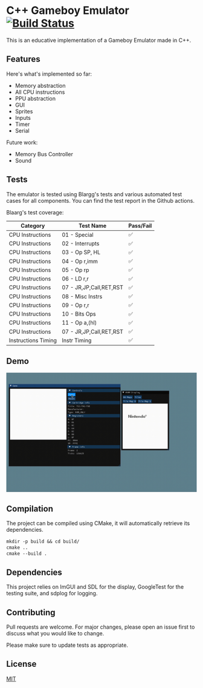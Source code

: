 # C++ Gameboy Emulator [![Build Status](https://github.com/arthurgiroux/gbemulator/actions/workflows/ci.yml/badge.svg)](https://github.com/arthurgiroux/gbemulator/actions/workflows/ci.yml/badge.svg)

This is an educative implementation of a Gameboy Emulator made in C++.

## Features

Here's what's implemented so far:

* Memory abstraction
* All CPU instructions
* PPU abstraction
* GUI
* Sprites
* Inputs
* Timer
* Serial

Future work:

* Memory Bus Controller
* Sound

## Tests

The emulator is tested using Blargg's tests and various automated test cases for all components.
You can find the test report in the Github actions.

Blaarg's test coverage:

| Category            | Test Name               | Pass/Fail           |
|---------------------|-------------------------|---------------------|
| CPU Instructions    | 01 - Special            | :white_check_mark:	 |
| CPU Instructions    | 02 - Interrupts         | :white_check_mark:	 |
| CPU Instructions    | 03 - Op SP, HL          | :white_check_mark:	 |
| CPU Instructions    | 04 - Op r,imm           | :white_check_mark:	 |
| CPU Instructions    | 05 - Op rp              | :white_check_mark:	 |
| CPU Instructions    | 06 - LD r,r             | :white_check_mark:	 |
| CPU Instructions    | 07 - JR,JP,Call,RET,RST | :white_check_mark:	 |
| CPU Instructions    | 08 - Misc Instrs        | :white_check_mark:	 |
| CPU Instructions    | 09 - Op r,r             | :white_check_mark:	 |
| CPU Instructions    | 10 - Bits Ops           | :white_check_mark:	 |
| CPU Instructions    | 11 - Op a,(hl)          | :white_check_mark:	 |
| CPU Instructions    | 07 - JR,JP,Call,RET,RST | :white_check_mark:	 |
| Instructions Timing | Instr Timing            | :white_check_mark:	 |

## Demo

![Demo](demo_image/emulator_demo.gif)

## Compilation

The project can be compiled using CMake, it will automatically retrieve its dependencies.

```
mkdir -p build && cd build/
cmake ..
cmake --build .
```

## Dependencies

This project relies on ImGUI and SDL for the display, GoogleTest for the testing suite, and sdplog for logging.

## Contributing

Pull requests are welcome. For major changes, please open an issue first to discuss what you would like to change.

Please make sure to update tests as appropriate.

## License

[MIT](https://choosealicense.com/licenses/mit/)